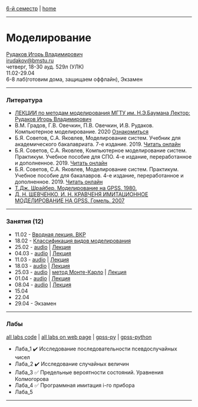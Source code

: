 [6-й семестр](https://github.com/dKosarevsky/iu7/blob/master/2021_6_sem.md) | [home](https://github.com/dKosarevsky/iu7)
____________________________________
# Моделирование
[Рудаков Игорь Владимирович](http://www.gpss.ru/people/rudakov_w.html) \
irudakov@bmstu.ru \
четверг, 18-30 ауд. 529л (УЛК)\
11.02-29.04 \
6-8 лаб(готовим дома, защищаем оффлайн), Экзамен 
____________________________________
### Литература

* [ЛЕКЦИИ по методам моделирования МГТУ им. Н.Э.Баумана Лектор: Рудаков Игорь Владимирович](https://drive.google.com/file/d/1g2JXX1Mk_oWUJ6Lbx9Ic9BadZNkFOEi5/view?usp=sharing)
* В.М. Градов, Г.В. Овечкин, П.В. Овечкин, И.В. Рудаков. Компьютерное моделирование. 2020 [Ознакомиться](https://znanium.com/read?id=349298)
* Б.Я. Советов, С.А. Яковлев, Моделирование систем. Учебник для академического бакалавриата. 7-е издание. 2019. [Читать онлайн](https://www.biblio-online.ru/viewer/modelirovanie-sistem-425228#page/1)
* Б.Я. Советов, С.А. Яковлев, Компьютерное моделирование систем. Практикум. Учебное пособие для СПО. 4-е издание, переработанное и дополненное. 2019. [Читать онлайн](https://www.biblio-online.ru/viewer/kompyuternoe-modelirovanie-sistem-praktikum-431169#page/1)
* Б.Я. Советов, С.А. Яковлев, Моделирование систем. Практикум. Учебное пособие для бакалавров. 4-е издание, переработанное и дополненное. 2019. [Читать онлайн](https://www.biblio-online.ru/viewer/modelirovanie-sistem-praktikum-425258#page/1)
* [Т.Дж. Шрайбер. Моделирование на GPSS. 1980.](https://drive.google.com/file/d/1rqWlMGy3ViUmhpJFsk5YAPAVHhSn06FQ/view?usp=sharing)
* [Д. Н. ШЕВЧЕНКО, И. Н. КРАВЧЕНЯ ИМИТАЦИОННОЕ МОДЕЛИРОВАНИЕ НА GPSS. Гомель. 2007](https://drive.google.com/file/d/1Q5MTmsGUifXuHtacWb8eYlMAaoG0w52N/view?usp=sharing)
____________________________________
### Занятия (12)

* 11.02 - [Вводная лекция. ВКР](https://drive.google.com/folderview?id=1UeBUN2vmAjCUwSmiK265Qw25Fblfsh6M)
* 18.02 - [Классификация видов моделирования](https://drive.google.com/file/d/1XSrSsimgAYlZF0s7uGcuoTjA373U-eOF/view?usp=drivesdk)
* 25.02 - [audio](https://drive.google.com/file/d/1YlHLIFpFET8xJOLXOz95-uibmJDLNlMc/view?usp=sharing) | [Лекция](https://studizba.com/lectures/47-matematika/673-metody-modelirovaniya/12854-5-osnovnye-ponyatiya-teorii-modelirovaniya.html)
* 04.03 - [audio](https://drive.google.com/drive/folders/17s7Rx73Di1R2jLT-WFU7CaYPzHf9EUKc?usp=sharing) | [Лекция](https://studizba.com/lectures/47-matematika/673-metody-modelirovaniya/12856-7-formalizaciya-i-algoritmizaciya-processa-funkcionirovaniya-slozhnyh-sistem.html)
* 11.03 - [audio](https://drive.google.com/file/d/16mEF2o8b3s922smvBimoLLuNydmSbXya/view?usp=sharing) | [Лекция](https://studizba.com/lectures/47-matematika/673-metody-modelirovaniya/12826-10-vychislitelnaya-sistema-kak-obekt-modelirovaniya.html)
* 18.03 - [audio](https://drive.google.com/file/d/1pTUjmAtesAV9u8yf0bHh7pwBFc4z_ZwT/view?usp=sharing) | [Лекция](https://studizba.com/lectures/47-matematika/673-metody-modelirovaniya/12828-12-nepreryvno-stohasticheskie-modeli-q-shemy.html)
* 25.03 - [audio](https://drive.google.com/drive/folders/12FLI1EzLOjbHyc44RDduc8LW7V4tbISa?usp=sharing) | [метод Монте-Карло](https://studizba.com/lectures/47-matematika/673-metody-modelirovaniya/12831-15-metod-statisticheskih-ispytaniy-metod-monte-karlo.html) | [Лекция](https://studizba.com/lectures/47-matematika/673-metody-modelirovaniya/12829-13-metod-psevdo-sostoyaniy.html)
* 01.04 - [audio](https://drive.google.com/drive/folders/1DdMRU6FcX5b9S4RJwQHiDITEnmk13Z2m?usp=sharing) | [Лекция](https://studizba.com/lectures/47-matematika/673-metody-modelirovaniya/12832-16-algoritmicheskiy-sposob.html)
* 08.04 - [audio](https://drive.google.com/file/d/1RHpGnoFfAjrZ8V4aW9wXKiHQXaihI76t/view?usp=sharing) | [Лекция](https://studizba.com/lectures/47-matematika/673-metody-modelirovaniya/12833-17-modelirovanie-raboty-obsluzhivayuschego-apparata.html)
* 15.04
* 22.04
* 29.04 - Экзамен
____________________________________
### Лабы

[all labs code](https://github.com/dKosarevsky/modelling_labs) | [all labs on web page](https://share.streamlit.io/dkosarevsky/modelling_labs/main.py) | [gpss-py](https://github.com/pmantellini/gpss-py) | [gpss-python](https://github.com/DimaOrdenov/gpss-python)

* Лаба_1 :heavy_check_mark: Исследование последовательности псевдослучайных чисел
* Лаба_2 :heavy_check_mark: Исследование случайных величин
* Лаба_3 :white_check_mark: Предельные вероятности состояний. Уравнения Колмогорова
* Лаба_4 :white_check_mark: Программная имитация i-го прибора
* Лаба_5 
____________________________________
